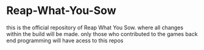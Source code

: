 # Reap-What-You-Sow
this is the official repository of Reap What You Sow. where all changes within the build will be made. only those who contributed to the games back end programming will have acess to this repos 
